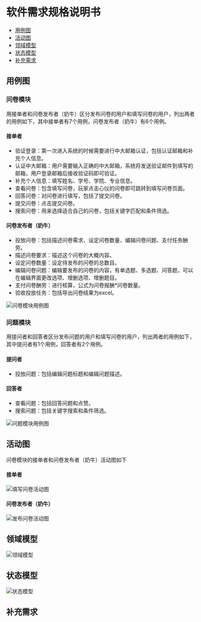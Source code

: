 # 软件需求规格说明书

+ [用例图](#用例图)
+ [活动图](#活动图)
+ [领域模型](#领域模型)
+ [状态模型](#状态模型)
+ [补充需求](#补充需求)



## <span id="用例图">用例图</span>

### 问卷模块

用接单者和问卷发布者（奶牛）区分发布问卷的用户和填写问卷的用户，列出两者的用例如下，其中接单者有7个用例，问卷发布者（奶牛）有6个用例。

#### 接单者

+ 验证登录：第一次进入系统的时候需要进行中大邮箱认证，包括认证邮箱和补充个人信息。
+ 认证中大邮箱：用户需要输入正确的中大邮箱，系统将发送验证邮件到填写的邮箱，用户登录邮箱后接收验证码即可验证。
+ 补充个人信息：填写姓名、学号、学院、专业信息。
+ 查看问卷：包含填写问卷，玩家点击心仪的问卷即可跳转到填写问卷页面。
+ 回答问卷：对问卷进行填写，包括了提交问卷。
+ 提交问卷：点击提交问卷。
+ 搜索问卷：用来选择适合自己的问卷，包括关键字匹配和条件筛选。

#### 问卷发布者（奶牛）

+ 投放问卷：包括描述问卷需求、设定问卷数量、编辑问卷问题、支付任务酬劳。
+ 描述问卷要求：描述这个问卷的大概内容。
+ 设定问卷数量：设定待发布的问卷的总数目。
+ 编辑问卷问题：编辑要发布的问卷的内容，有单选题、多选题、问答题，可以在编辑界面更改选项、增删选项、增删题目。
+ 支付问卷酬劳：进行核算，公式为问卷报酬*问卷数量。
+ 验收投放任务：包括导出问卷结果为excel。

![问卷模块用例图](https://github.com/swsad/MoneyMeow_Final/raw/master/imgs/4-软件需求规格说明书/问卷模块用例图.png)

### 问题模块

用提问者和回答者区分发布问题的用户和填写问卷的用户，列出两者的用例如下，其中提问者有1个用例，回答者有2个用例。

#### 提问者

+ 投放问题：包括编辑问题标题和编辑问题描述。

#### 回答者

+ 查看问题：包括回答问题和点赞。
+ 搜索问题：包括关键字搜索和条件筛选。

![问题模块用例图](https://github.com/swsad/MoneyMeow_Final/raw/master/imgs/4-软件需求规格说明书/问题模块用例图.jpg)



## <span id="活动图">活动图</span>

问卷模块的接单者和问卷发布者（奶牛）活动图如下

#### 接单者

![填写问卷活动图](https://github.com/swsad/MoneyMeow_Final/raw/master/imgs/4-软件需求规格说明书/填写问卷活动图.jpg)

#### 问卷发布者（奶牛）

![发布问卷活动图](https://github.com/swsad/MoneyMeow_Final/raw/master/imgs/4-软件需求规格说明书/发布问卷活动图.jpg)



## <span id="领域模型">领域模型</span>

![领域模型](https://github.com/swsad/MoneyMeow_Final/raw/master/imgs/4-软件需求规格说明书/领域模型.png)



## <span id="状态模型">状态模型</span>

![状态模型](https://github.com/swsad/MoneyMeow_Final/raw/master/imgs/4-软件需求规格说明书/状态模型.png)



## <span id="补充需求">补充需求</span>




